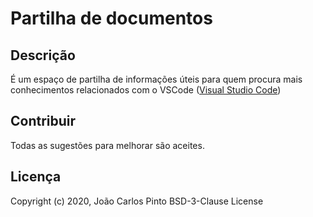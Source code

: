 ﻿# Partilha de documentos

## Descrição

É um espaço de partilha de informações úteis para quem procura mais conhecimentos relacionados com o VSCode ([Visual Studio Code](https://code.visualstudio.com/))

## Contribuir

Todas as sugestões para melhorar são aceites.

## Licença

Copyright (c) 2020, João Carlos Pinto
BSD-3-Clause License
